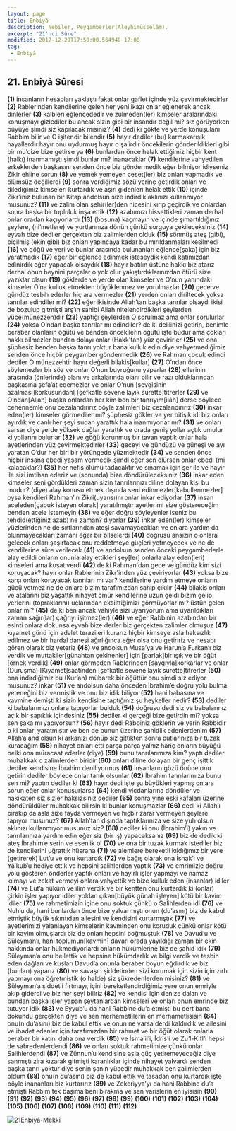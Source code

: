 ```yaml
---
layout: page
title: Enbiyâ
description: Nebiler, Peygamberler(Aleyhimüsselâm).
excerpt: "21'nci Sûre"
modified: 2017-12-29T17:50:00.564948 17:00
tag: 
 - Enbiyâ
---
```


## 21. Enbiyâ Sûresi

**(1)** insanların hesapları yaklaştı fakat onlar gaflet içinde yüz çevirmektedirler
**(2)** Rablerinden kendilerine gelen her yeni ikazı onlar eğlenerek ancak dinlerler
**(3)** kalbleri eğlencededir ve zulmeden(ler) kimseler aralarındaki konuşmayı gizlediler bu ancak sizin gibi bir insandır değil mi? siz görüyorken büyüye şimdi siz kapılacak mısınız?
**(4)** dedi ki gökte ve yerde konuşulanı Rabbim bilir ve O işitendir bilendir
**(5)** hayır dediler (bu) karmakarışık hayallerdir hayır onu uydurmuş hayır o şa’irdir öncekilerin gönderildikleri gibi bir mu’cize bize getirse ya
**(6)** bunlardan önce helak ettiğimiz hiçbir kent (halkı) inanmamıştı şimdi bunlar mı? inanacaklar
**(7)** kendilerine vahyedilen erkeklerden başkasını senden önce biz göndermedik eğer bilmiyor idiyseniz Zikir ehline sorun
**(8)** ve yemek yemeyen ceset(ler) biz onları yapmadık ve ölümsüz değillerdi
**(9)** sonra verdiğimiz sözü yerine getirdik onları ve dilediğimiz kimseleri kurtardık ve aşırı gidenleri helak ettik
**(10)** içinde Zikr’iniz bulunan bir Kitap andolsun size indirdik aklınızı kullanmıyor musunuz?
**(11)** ve zalim olan şehir(ler)den nicesini kırıp geçirdik ve onlardan sonra başka bir topluluk inşa ettik
**(12)** azabımızı hissettikleri zaman derhal onlar oradan kaçıyorlardı
**(13)** (boşuna) kaçmayın ve içinde şımartıldığınız şeylere, (ni’metlere) ve yurtlarınıza dönün çünkü sorguya çekileceksiniz
**(14)** eyvah bize dediler gerçekten biz zalimlerden olduk
**(15)** sönmüş ateş (gibi), biçilmiş (ekin gibi) biz onları yapıncaya kadar bu mırıldanmaları kesilmedi
**(16)** ve göğü ve yeri ve bunlar arasında bulunanları eğlence[şaka] için biz yaratmadık
**(17)** eğer bir eğlence edinmek isteseydik kendi katımızdan edinirdik eğer yapacak olsaydık
**(18)** hayır batılın üstüne hakkı biz atarız derhal onun beynini parçalar o yok olur yakıştırdıklarınızdan ötürü size yazıklar olsun 
**(19)** göklerde ve yerde olan kimseler ve O’nun yanındaki kimseler O’na kulluk etmekten büyüklenmez ve yorulmazlar
**(20)** gece ve gündüz tesbih ederler hiç ara vermezler
**(21)** yerden onları diriltecek yoksa tanrılar edindiler mi?
**(22)** eğer ikisinde Allah’tan başka tanrılar olsaydı ikisi de bozulup gitmişti arş’ın sahibi Allah nitelendirdikleri şeylerden yüce(münezzeh)dir 
**(23)** yaptığı şeylerden O sorulmaz ama onlar sorulurlar
**(24)** yoksa O’ndan başka tanrılar mı edindiler? de ki delilinizi getirin, benimle beraber olanların öğütü ve benden öncekilerin öğütü işte budur ama çokları hakkı bilmezler bundan dolayı onlar (Hakk'tan) yüz çevirirler
**(25)** ve ona şüphesiz benden başka tanrı yoktur bana kulluk edin diye vahyetmediğimiz senden önce hiçbir peygamber göndermedik
**(26)** ve Rahman çocuk edindi dediler O münezzehtir hayır değerli  bilakis[kullar]
**(27)** O’ndan önce söylemezler bir söz ve onlar O’nun buyruğunu yaparlar
**(28)** ellerinin arasında (önlerinde) olanı ve arkalarında olanı bilir ve razı olduklarından başkasına şefa’at edemezler ve onlar O’nun [sevgisinin azalması]korkusundan[ [şefkatle sevene layık surette]titrerler
**(29)** ve O’ndan[Allah] başka onlardan her kim ben bir tanrıyım[ilâh] derse böylece cehennemle onu cezalandırırız böyle zalimleri biz cezalandırırız
**(30)** inkar eden(ler) kimseler görmediler mi? şüphesiz gökler ve yer bitişik idi biz onları ayırdık ve canlı her şeyi sudan yarattık hala inanmıyorlar mı?
**(31)** ve onları sarsar diye yerde yüksek dağlar yarattık ve orada geniş yollar açtık umulur ki yollarını bulurlar
**(32)** ve göğü korunmuş bir tavan yaptık onlar hala ayetlerinden yüz çevirmektedirler
**(33)** geceyi ve gündüzü ve güneşi ve ayı yaratan O’dur her biri bir yörüngede yüzmektedir
**(34)** ve senden önce hiçbir insana ebedi yaşam vermedik şimdi eğer sen ölürsen onlar ebedi (mi kalacaklar?)
**(35)** her nefis ölümü tadacaktır ve sınamak için şer ile ve hayır ile sizi imtihan ederiz ve (sonunda) bize döndürüleceksiniz
**(36)** inkar eden kimseler seni gördükleri zaman sizin tanrılarınızı diline dolayan kişi bu mudur? (diye) alay konusu etmek dışında seni edinmezler[kabullenmezler] oysa kendileri Rahman’ın Zikri(uyarısı)nı onlar inkar ediyorlar
**(37)** insan aceleden[çabuk isteyen olarak] yaratılmıştır ayetlerimi size göstereceğim benden acele istemeyin
**(38)** ve eğer doğru söyleyenler iseniz bu tehdid(ettiğiniz azab) ne zaman? diyorlar 
**(39)** inkar eden(ler) kimseler yüzlerinden ne de sırtlarından ateşi savamayacakları ve onlara yardım da olunmayacakları zamanı eğer bir bilselerdi 
**(40)** doğrusu ansızın o onlara gelecek onları şaşırtacak onu reddetmeye güçleri yetmeyecek ve ne de kendilerine süre verilecek
**(41)** ve andolsun senden önceki peygamberlerle alay edildi onların onunla alay ettikleri şey[ler] onlarla alay eden(leri) kimseleri ama kuşatıverdi
**(42)** de ki Rahman'dan gece ve gündüz kim sizi koruyacak? hayır onlar Rablerinin Zikr'inden yüz çeviriyorlar
**(43)** yoksa bize karşı onları koruyacak tanrıları mı var? kendilerine yardım etmeye onların gücü yetmez ne de onlara bizim tarafımızdan sahip çıkılır
**(44)** bilakis onları ve atalarını biz yaşattık nihayet ömür kendilerine uzun geldi bizim gelip yerlerini (topraklarını) uçlarından eksilttiğimizi görmüyorlar mı? üstün gelen onlar mı?
**(45)** de ki ben ancak vahiyle sizi uyarıyorum ama uyarıldıkları zaman sağır(lar) çağrıyı işitmez(ler)
**(46)** ve eğer Rabbinin azabından bir esinti onlara dokunsa eyvah bize derler biz gerçekten zalimler olmuşuz
**(47)** kıyamet günü için adalet terazileri kurarız hiçbir kimseye asla haksızlık edilmez ve bir hardal danesi ağırlığınca eğer olsa onu getiririz ve hesabı gören olarak biz yeteriz
**(48)** ve andolsun Musa’ya ve Harun’a Furkan’ı biz verdik ve muttakiler[günahtan çekinenler] için [parlak]bir ışık ve bir öğüt [örnek verdik]
**(49)** onlar görmeden Rablerinden [saygıyla]korkarlar ve onlar (Duruşma) [Kıyamet]saatinden [şefkatle sevene layık surette]titrerler
**(50)** ona indirdiğimiz bu (Kur’an) mübarek bir öğüttür onu şimdi siz ediyor musunuz? inkar
**(51)** ve andolsun daha önceden İbrahim’e doğru yolu bulma yeteneğini biz vermiştik ve onu biz idik biliyor
**(52)** hani babasına ve kavmine demişti ki sizin kendisine taptığınız şu heykeller nedir?
**(53)** dediler ki babalarımızı onlara tapıyorlar bulduk
**(54)** doğrusu dedi siz ve babalarınız açık bir sapıklık içindesiniz
**(55)** dediler ki gerçeği bize getirdin mi? yoksa sen şaka mı yapıyorsun?
**(56)** hayır dedi Rabbiniz göklerin ve yerin Rabbidir o ki onları yaratmıştır ve ben de bunun üzerine şahidlik edenlerdenim
**(57)** Allah’a and olsun ki arkanızı dönüp siz gittikten sonra putlarınıza bir tuzak kuracağım
**(58)** nihayet onları etti parça parça yalnız hariç onların büyüğü belki ona müracaat ederler (diye)
**(59)** bunu tanrılarımıza kim? yaptı dediler muhakkak o zalimlerden biridir
**(60)** onları diline dolayan bir genç işittik dediler kendisine İbrahim deniliyormuş
**(61)** insanların gözü önüne onu getirin dediler böylece onlar tanık olsunlar
**(62)** İbrahim tanrılarımıza bunu sen mi? yaptın dediler ki
**(63)** hayır dedi işte şu büyükleri yapmış onlara sorun eğer onlar konuşurlarsa
**(64)** kendi vicdanlarına döndüler ve hakikaten siz sizler haksızsınız dediler
**(65)** sonra yine eski kafaları üzerine döndürüldüler muhakkak bilirsin ki bunlar konuşmazlar
**(66)** dedi ki Allah’ı bırakıp da asla size fayda vermeyen ve hiçbir zarar vermeyen şeylere tapıyor musunuz?
**(67)** Allah’tan dışında taptıklarınıza ve size yuh olsun aklınızı kullanmıyor musunuz siz?
**(68)** dediler ki onu (İbrahim’i) yakın ve tanrılarınıza yardım edin eğer siz (bir iş) yapacaksanız
**(69)** biz de dedik ki ateş İbrahim’e serin ve esenlik ol
**(70)** ve ona bir tuzak kurmak istediler biz de kendilerini uğrattık hüsrana
**(71)** ve alemlere bereketli kıldığımız bir yere (getirerek) Lut’u ve onu kurtardık
**(72)** ve bağış olarak ona İshak’ı ve Ya’kub’u hediye ettik ve hepsini salihlerden yaptık
**(73)** ve emrimizle doğru yolu gösteren önderler yaptık onları ve hayırlı işler yapmayı ve namaz kılmayı ve zekat vermeyi onlara vahyettik ve bize kulluk eden (insanlar) idiler
**(74)** ve Lut’a hüküm ve ilim verdik ve bir kentten onu kurtardık ki (onlar) çirkin işler yapıyor idiler yoldan çıkan[büyük günah işleyen] kötü bir kavim idiler
**(75)** ve rahmetimizin içine onu soktuk çünkü o Salihlerden idi 
**(76)** ve Nuh’u da, hani bunlardan önce bize yalvarmıştı onun (du’asını) biz de kabul etmiştik büyük sıkıntıdan ailesini ve kendisini kurtarmıştık
**(77)** ve ayetlerimizi yalanlayan kimselerin kavminden onu koruduk çünkü onlar kötü bir kavim olmuşlardı biz de onları hepsini boğmuştuk
**(78)** ve Davud’u ve Süleyman’ı, hani toplumun[kavmin] davarı orada yayıldığı zaman bir ekin hakkında onlar hükmediyorlardı onların hükümlerine biz de şahid idik
**(79)** Süleyman’a onu bellettik ve hepsine hükümdarlık ve bilgi verdik 	ve tesbih eden dağları ve kuşları Davud’a onunla beraber boyun eğdirdik ve biz (bunları) yaparız
**(80)** ve savaşın şiddetinden sizi korumak için sizin için zırh yapmayı ona öğretmiştik (o halde) siz şükredenlerden misiniz?
**(81)** ve Süleyman’a şiddetli fırtınayı, içini bereketlendirdiğimiz yere onun emriyle akıp giderdi ve biz her şeyi biliriz
**(82)** ve kendisi için denize dalan ve bundan başka işler yapan şeytanlardan kimseleri ve onları onun emrinde biz tutuyor idik
**(83)** ve Eyyub’u da hani Rabbine du’a etmişti bu dert bana dokundu gerçekten diye ve sen merhametlilerin en merhametlisisin
**(84)** onu(n du’asını) biz de kabul ettik ve onun ne varsa derdi kaldırdık ve ailesini ve ibadet edenler için tarafımızdan bir rahmet ve bir öğüt olarak onlarla beraber bir katını daha ona verdik
**(85)** ve İsma’il’i, İdris’i ve Zu’l-Kifl’i hepsi de sabredenlerdendi
**(86)** ve onları soktuk rahmetimize çünkü onlar Salihlerdendi
**(87)** ve Zünnun’u kendisine asla güç yetiremeyeceğiz diye sanmıştı zira kızarak gitmişti karanlıklar içinde nihayet yalvardı senden başka tanrı yoktur diye senin şanın yücedir muhakkak ben zalimlerden oldum
**(88)** onu(n du’asını) biz de kabul ettik ve tasadan onu kurtardık işte böyle inananları biz kurtarırız
**(89)** ve Zekeriyya’yı da hani Rabbine du’a etmişti Rabbim tek başıma beni bırakma ve sen varislerin en iyisisin
**(90)** 
**(91)** 
**(92)** 
**(93)** 
**(94)** 
**(95)** 
**(96)** 
**(97)** 
**(98)** 
**(99)** 
**(100)** 
**(101)** 
**(102)** 
**(103)** 
**(104)** 
**(105)** 
**(106)** 
**(107)** 
**(108)** 
**(109)** 
**(110)** 
**(111)** 
**(112)** 

![21Enbiyâ-Mekkî]({{site.url}}/images/ayrac-muhur.png)
